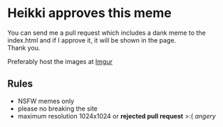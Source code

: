 # Heikki approves this meme

You can send me a pull request which includes a dank meme to the index.html and if I approve it, it will be shown in the page.  
Thank you.

Preferably host the images at [Imgur](https://imgur.com/)

## Rules

- NSFW memes only
- please no breaking the site
- maximum resolution 1024x1024 or **rejected pull request** >:( *angery*
